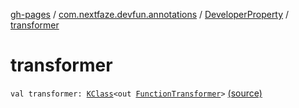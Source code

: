 [gh-pages](../../index.md) / [com.nextfaze.devfun.annotations](../index.md) / [DeveloperProperty](index.md) / [transformer](./transformer.md)

# transformer

`val transformer: `[`KClass`](https://kotlinlang.org/api/latest/jvm/stdlib/kotlin.reflect/-k-class/index.html)`<out `[`FunctionTransformer`](../../com.nextfaze.devfun.core/-function-transformer/index.md)`>` [(source)](https://github.com/NextFaze/dev-fun/tree/master/devfun-annotations/src/main/java/com/nextfaze/devfun/annotations/Properties.kt#L36)